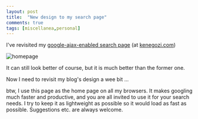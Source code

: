 ```yaml
---
layout: post
title:  "New design to my search page"
comments: true
tags: [miscellanea,personal]
---
```



I've revisited my [google-ajax-enabled search page](http://kenegozi.com/Blog/2007/01/24/my-first-codeproject-article-is-up.aspx) (at [kenegozi.com](http://kenegozi.com)) 

![homepage](http://kenegozi.com/Blog/uploaded/Newdesigntomysearchpage_AFB1/homepage_thumb.png)



It can still look better of course, but it is much better than the former one.

Now I need to revisit my blog's design a wee bit ...



btw, I use this page as the home page on all my browsers. It makes googling much faster and productive, and you are all invited to use it for your search needs. I try to keep it as lightweight as possible so it would load as fast as possible. Suggestions etc. are always welcome.

